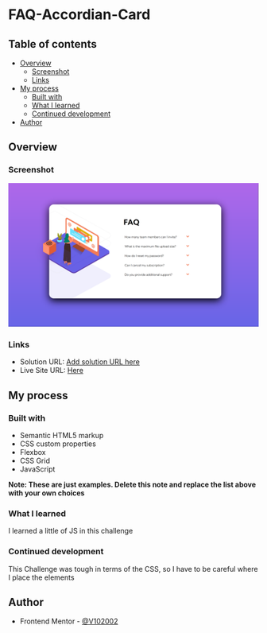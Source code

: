 # FAQ-Accordian-Card
## Table of contents

- [Overview](#overview)
  - [Screenshot](#screenshot)
  - [Links](#links)
- [My process](#my-process)
  - [Built with](#built-with)
  - [What I learned](#what-i-learned)
  - [Continued development](#continued-development)
- [Author](#author)



## Overview


### Screenshot

![](./Screenshot%202024-07-11%20181222.png)

### Links

- Solution URL: [Add solution URL here](https://your-solution-url.com)
- Live Site URL: [Here](https://v102002.github.io/FAQ-Accordian-Card/)

## My process

### Built with

- Semantic HTML5 markup
- CSS custom properties
- Flexbox
- CSS Grid
- JavaScript

**Note: These are just examples. Delete this note and replace the list above with your own choices**

### What I learned

I learned a little of JS in this challenge

### Continued development

This Challenge was tough in terms of the CSS, so I have to be careful where I place the elements


## Author
- Frontend Mentor - [@V102002](https://www.frontendmentor.io/profile/V102002)
